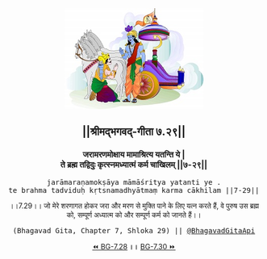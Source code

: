 <center><img src="../../asset/BG.png" alt="#API #bhagavadgitaapi #slok #nodejs #js #api #gitaapi #krishna #hinduism #vedic #ISKCON #shreemadbhagavadgita #technology"/>
<h2>||श्रीमद्‍भगवद्‍-गीता ७.२९||</h2>
<h3>जरामरणमोक्षाय मामाश्रित्य यतन्ति ये |<br/>ते ब्रह्म तद्विदुः कृत्स्नमध्यात्मं कर्म चाखिलम् ||७-२९||</h3>
<pre>jarāmaraṇamokṣāya māmāśritya yatanti ye .<br/>te brahma tadviduḥ kṛtsnamadhyātmaṃ karma cākhilam ||7-29||</pre>
<p>।।7.29।। जो मेरे शरणागत होकर जरा और मरण से मुक्ति पाने के लिए यत्न करते हैं, वे पुरुष उस ब्रह्म को, सम्पूर्ण अध्यात्म को और सम्पूर्ण कर्म को जानते हैं।।</p>
<pre>(Bhagavad Gita, Chapter 7, Shloka 29) || <a href="https://twitter.com/bhagavadgitaapi">@BhagavadGitaApi</a></pre><a href="../../7/28">⏪  BG-7.28</a><b>        ।।        </b><a href="../../7/30">BG-7.30  ⏩</a></center></center>